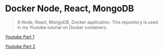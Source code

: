 # Docker Node, React, MongoDB

> A Node, React, MongoDB, Docker application. This repository is used in my Youtube tutorial on Docker containers.

[Youtube Part 1](https://www.youtube.com/watch?v=XDG3bNFV08s&t=18s)

[Youtube Part 2](https://www.youtube.com/watch?v=kTPlHXLponE)
